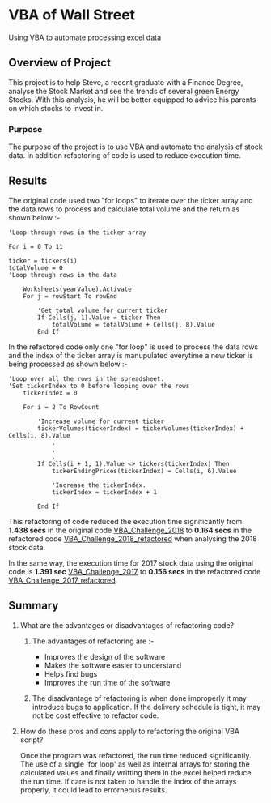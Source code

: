 # VBA of Wall Street

Using VBA to automate processing excel data

## Overview of Project

This project is to help Steve, a recent graduate with a Finance Degree, analyse the Stock Market and see the trends of several green Energy Stocks. With this analysis, he will be better equipped to advice his parents on which stocks to invest in.

### Purpose

The purpose of the project is to use VBA and automate the analysis of stock data. In addition refactoring of code is used to reduce execution time.

## Results

The original code used two "for loops" to iterate over the ticker array and the data rows to process and calculate total volume and the return as shown below :-

    'Loop through rows in the ticker array

    For i = 0 To 11
  
    ticker = tickers(i)
    totalVolume = 0
    'Loop through rows in the data
        
        Worksheets(yearValue).Activate
        For j = rowStart To rowEnd
            
           	'Get total volume for current ticker
           	If Cells(j, 1).Value = ticker Then
               	totalVolume = totalVolume + Cells(j, 8).Value
           	End If

In the refactored code only one "for loop" is used to process the data rows and the index of the ticker array is manupulated everytime a new ticker is being processed as shown below :-

	'Loop over all the rows in the spreadsheet.
    'Set tickerIndex to 0 before looping over the rows
    	tickerIndex = 0
    		    
    	For i = 2 To RowCount
    
        	'Increase volume for current ticker
        	tickerVolumes(tickerIndex) = tickerVolumes(tickerIndex) + Cells(i, 8).Value
        		.
			    .
			    .
			If Cells(i + 1, 1).Value <> tickers(tickerIndex) Then
            	tickerEndingPrices(tickerIndex) = Cells(i, 6).Value
            
            	'Increase the tickerIndex.
            	tickerIndex = tickerIndex + 1
           			            
        	End If

This refactoring of code reduced the execution time significantly from **1.438 secs** in the original code [VBA_Challenge_2018](https://github.com/ParnaKundu/stock-analysis/blob/main/VBA_Challenge_2018.png) to **0.164 secs** in the refactored code [VBA_Challenge_2018_refactored](https://github.com/ParnaKundu/stock-analysis/blob/main/VBA_Challenge_2018_refactored.png) when analysing the 2018 stock data. 

In the same way, the execution time for 2017 stock data using the original code is **1.391 sec** [VBA_Challenge_2017](https://github.com/ParnaKundu/stock-analysis/blob/main/VBA_Challenge_2017.png) to **0.156 secs** in the refactored code [VBA_Challenge_2017_refactored](https://github.com/ParnaKundu/stock-analysis/blob/main/VBA_Challenge_2017_refactored.png).  

## Summary

1. What are the advantages or disadvantages of refactoring code?

    1. The advantages of refactoring are :-
	    - Improves the design of the software
	    - Makes the software easier to understand
	    - Helps find bugs
	    - Improves the run time of the software

    2. The disadvantage of refactoring is when done improperly it may introduce bugs to application. If the delivery schedule is tight, it may not be cost effective to refactor code.


2. How do these pros and cons apply to refactoring the original VBA script?

	Once the program was refactored, the run time reduced significantly. The use of a single 'for loop' as well as internal arrays for storing the calculated values and finally writting them in the excel helped reduce the run time. If care is not taken to handle the index of the arrays properly, it could lead to errorneous results.
